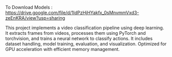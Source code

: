 To Download Models : 
https://drive.google.com/file/d/1IdPzHjHYakfx_0sMnvmmVxd3-zeEnKRA/view?usp=sharing


This project implements a video classification pipeline using deep learning. It extracts frames from videos, processes them using PyTorch and torchvision, and trains a neural network to classify actions. It includes dataset handling, model training, evaluation, and visualization. Optimized for GPU acceleration with efficient memory management.
